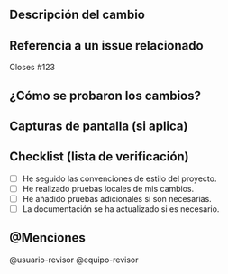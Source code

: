 ## Descripción del cambio
<!-- Describe de manera breve qué cambios realizaste en este Pull Request. -->

## Referencia a un issue relacionado
<!-- Si este Pull Request resuelve un problema existente, referencia el número del issue usando la sintaxis #NúmeroDeIssue -->
Closes #123

## ¿Cómo se probaron los cambios?
<!-- Describe cómo se probaron los cambios y si se añadieron pruebas adicionales. -->

## Capturas de pantalla (si aplica)
<!-- Agrega capturas de pantalla si tus cambios afectan la interfaz de usuario. -->

## Checklist (lista de verificación)
- [ ] He seguido las convenciones de estilo del proyecto.  
- [ ] He realizado pruebas locales de mis cambios.  
- [ ] He añadido pruebas adicionales si son necesarias.  
- [ ] La documentación se ha actualizado si es necesario.

## @Menciones
<!-- Menciona aquí a los revisores o equipos responsables de revisar los cambios. -->
@usuario-revisor @equipo-revisor
